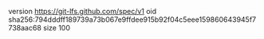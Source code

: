 version https://git-lfs.github.com/spec/v1
oid sha256:794dddff189739a73b067e9ffdee915b92f04c5eee159860643945f7738aac68
size 100
